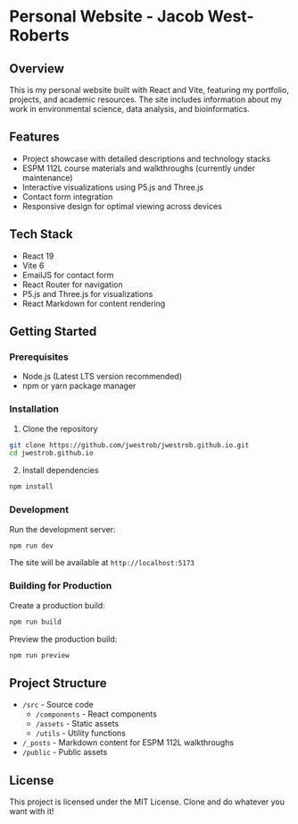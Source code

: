# Personal Website - Jacob West-Roberts

## Overview

This is my personal website built with React and Vite, featuring my portfolio, projects, and academic resources. The site includes information about my work in environmental science, data analysis, and bioinformatics.

## Features

- Project showcase with detailed descriptions and technology stacks
- ESPM 112L course materials and walkthroughs (currently under maintenance)
- Interactive visualizations using P5.js and Three.js
- Contact form integration
- Responsive design for optimal viewing across devices

## Tech Stack

- React 19
- Vite 6
- EmailJS for contact form
- React Router for navigation
- P5.js and Three.js for visualizations
- React Markdown for content rendering

## Getting Started

### Prerequisites

- Node.js (Latest LTS version recommended)
- npm or yarn package manager

### Installation

1. Clone the repository
```bash
git clone https://github.com/jwestrob/jwestrob.github.io.git
cd jwestrob.github.io
```

2. Install dependencies
```bash
npm install
```

### Development

Run the development server:
```bash
npm run dev
```

The site will be available at `http://localhost:5173`

### Building for Production

Create a production build:
```bash
npm run build
```

Preview the production build:
```bash
npm run preview
```

## Project Structure

- `/src` - Source code
  - `/components` - React components
  - `/assets` - Static assets
  - `/utils` - Utility functions
- `/_posts` - Markdown content for ESPM 112L walkthroughs
- `/public` - Public assets

## License

This project is licensed under the MIT License. Clone and do whatever you want with it!
